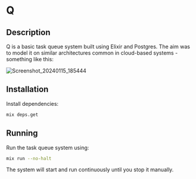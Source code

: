 # Q

## Description

Q is a basic task queue system built using Elixir and Postgres. The aim was to model it on similar architectures common in cloud-based systems - something like this:

![Screenshot_20240115_185444](https://github.com/mmmmillar/q/assets/52740958/00fa37bc-0b9d-4b45-8b89-d24beeeeda90)


## Installation

Install dependencies:

```bash
mix deps.get
```

## Running

Run the task queue system using:

```bash
mix run --no-halt
```

The system will start and run continuously until you stop it manually.
